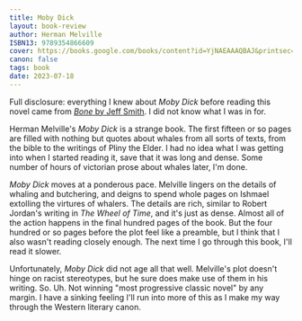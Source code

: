 ```yaml
---
title: Moby Dick
layout: book-review
author: Herman Melville
ISBN13: 9789354866609
cover: https://books.google.com/books/content?id=YjNAEAAAQBAJ&printsec=frontcover&img=1&zoom=1&edge=curl&source=gbs_api
canon: false
tags: book
date: 2023-07-18
---
```

Full disclosure: everything I knew about *Moby Dick* before reading this novel came from [*Bone* by Jeff Smith](https://www.boneville.com/).
I did not know what I was in for.

Herman Melville's *Moby Dick* is a strange book.
The first fifteen or so pages are filled with nothing but quotes about whales from all sorts of texts, from the bible to the writings of Pliny the Elder.
I had no idea what I was getting into when I started reading it, save that it was long and dense.
Some number of hours of victorian prose about whales later, I'm done.

*Moby Dick* moves at a ponderous pace.
Melville lingers on the details of whaling and butchering, and deigns to spend whole pages on Ishmael extolling the virtures of whalers.
The details are rich, similar to Robert Jordan's writing in *The Wheel of Time*, and it's just as dense.
Almost all of the action happens in the final hundred pages of the book.
But the four hundred or so pages before the plot feel like a preamble, but I think that I also wasn't reading closely enough.
The next time I go through this book, I'll read it slower.

Unfortunately, *Moby Dick* did not age all that well.
Melville's plot doesn't hinge on racist stereotypes, but he sure does make use of them in his writing.
So. Uh. Not winning "most progressive classic novel" by any margin.
I have a sinking feeling I'll run into more of this as I make my way through the Western literary canon.